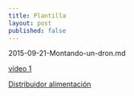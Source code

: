 ```yaml
---
title: Plantilla
layout: post
published: false
---
```

2015-09-21-Montando-un-dron.md


[vídeo 1](https://www.youtube.com/watch?v=4KO3FYeOZ7I)

[Distribuidor alimentación](http://www.rcmart.hk/images/upload/RCX03-423-Power-Distribution-Board-Multicopter-Quadcopter-02.jpg)